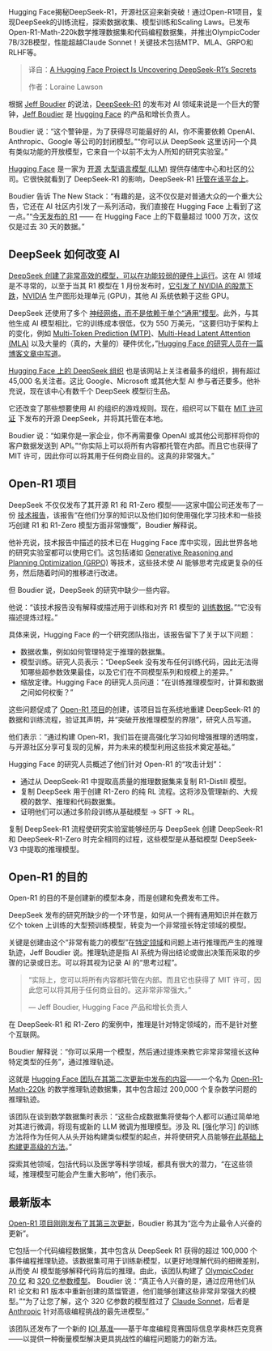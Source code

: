 
<!--
title: Hugging Face项目正在揭示DeepSeek-R1的秘密
cover: https://cdn.thenewstack.io/media/2025/03/609ba3c6-solen-feyissa-ipskq4kllkg-unsplashb.jpg
summary: Hugging Face揭秘DeepSeek-R1，开源社区迎来新突破！通过Open-R1项目，复现DeepSeek的训练流程，探索数据收集、模型训练和Scaling Laws。已发布Open-R1-Math-220k数学推理数据集和代码编程数据集，并推出OlympicCoder 7B/32B模型，性能超越Claude Sonnet！关键技术包括MTP、MLA、GRPO和RLHF等。
-->

Hugging Face揭秘DeepSeek-R1，开源社区迎来新突破！通过Open-R1项目，复现DeepSeek的训练流程，探索数据收集、模型训练和Scaling Laws。已发布Open-R1-Math-220k数学推理数据集和代码编程数据集，并推出OlympicCoder 7B/32B模型，性能超越Claude Sonnet！关键技术包括MTP、MLA、GRPO和RLHF等。

> 译自：[A Hugging Face Project Is Uncovering DeepSeek-R1’s Secrets](https://thenewstack.io/a-hugging-face-project-is-uncovering-deepseek-r1s-secrets/)
> 
> 作者：Loraine Lawson

根据 [Jeff Boudier](https://www.linkedin.com/in/jeffboudier/) 的说法，[DeepSeek-R1](https://www.deepseek.com/) 的发布对 AI 领域来说是一个巨大的警钟，[Jeff Boudier](https://www.linkedin.com/in/jeffboudier/) 是 [Hugging Face](https://huggingface.co/) 的产品和增长负责人。

Boudier 说：“这个警钟是，为了获得尽可能最好的 AI，你不需要依赖 OpenAI、Anthropic、Google 等公司的封闭模型。”“你可以从 DeepSeek 这里访问一个具有类似功能的开放模型，它来自一个以前不太为人所知的研究实验室。”

[Hugging Face](https://thenewstack.io/how-hugging-face-positions-itself-in-the-open-llm-stack/) 是一家为 [开源](https://thenewstack.io/making-good-on-the-promise-of-open-source-ai/) [大型语言模型 (LLM)](https://thenewstack.io/what-is-an-llm-token-beginner-friendly-guide-for-developers/) 提供存储库中心和社区的公司。它很快就看到了 DeepSeek-R1 的影响，DeepSeek-R1 [托管在该平台上](https://huggingface.co/deepseek-ai/DeepSeek-R1)。

Boudier 告诉 The New Stack：“有趣的是，这不仅仅是对普通大众的一个重大公告，它还在 AI 社区内引发了一系列活动，我们直接在 Hugging Face 上看到了这一点。”“[今天发布的 R1](https://huggingface.co/deepseek-ai/DeepSeek-R1) —— 在 Hugging Face 上的下载量超过 1000 万次，这仅仅是过去 30 天的数据。”

## DeepSeek 如何改变 AI

[DeepSeek 创建了非常高效的模型，可以在功能较弱的硬件上运行](https://thenewstack.io/how-to-run-deepseek-models-locally-on-a-windows-copilot-pc/)。这在 AI 领域是不寻常的，以至于当其 R1 模型在 1 月份发布时，[它引发了 NVIDIA 的股票下跌](https://finance.yahoo.com/news/nvidia-stock-plummets-loses-record-589-billion-as-deepseek-prompts-questions-over-ai-spending-135105824.html)，[NVIDIA](https://thenewstack.io/after-deepseek-nvidia-puts-its-focus-on-inference-at-gtc/) 生产图形处理单元 (GPU)，其他 AI 系统依赖于这些 GPU。

DeepSeek 还使用了多个 [神经网络，而不是依赖于单个“通用”模型](https://thenewstack.io/who-needs-neural-networks-the-generative-prowess-of-state-transition-models/)。此外，与其他生成 AI 模型相比，它的训练成本很低，仅为 550 万美元，“这要归功于架构上的变化，例如 [Multi-Token Prediction (MTP)](https://arxiv.org/abs/2502.09419)、[Multi-Head Latent Attention (MLA)](https://arxiv.org/abs/2502.07864) 以及大量的（真的，大量的）硬件优化，”[Hugging Face 的研究人员在一篇博客文章中写道](https://huggingface.co/blog/open-r1)。

[Hugging Face 上的 DeepSeek 组织](https://huggingface.co/deepseek-ai) 也是该网站上关注者最多的组织，拥有超过 45,000 名关注者。这比 Google、Microsoft 或其他大型 AI 参与者还要多。他补充说，现在该中心有数千个 DeepSeek 模型衍生品。

它还改变了那些想要使用 AI 的组织的游戏规则。现在，组织可以下载在 [MIT 许可证](https://opensource.org/license/mit) 下发布的开源 DeepSeek，并将其托管在本地。

Boudier 说：“如果你是一家企业，你不再需要像 OpenAI 或其他公司那样将你的客户数据发送到 API。”“你实际上可以将所有内容都托管在内部。而且它也获得了 MIT 许可，因此你可以将其用于任何商业目的。这真的非常强大。”

## Open-R1 项目

DeepSeek 不仅仅发布了其开源 R1 和 R1-Zero 模型——这家中国公司还发布了一份 [技术报告](https://github.com/deepseek-ai/DeepSeek-R1/blob/main/DeepSeek_R1.pdf)，该报告“在他们分享的知识以及他们如何使用强化学习技术和一些技巧创建 R1 和 R1-Zero 模型方面非常慷慨”，Boudier 解释说。

他补充说，技术报告中描述的技术已在 Hugging Face 库中实现，因此世界各地的研究实验室都可以使用它们。这包括诸如 [Generative Reasoning and Planning Optimization (GRPO)](https://thenewstack.io/deep-dive-into-deepseek-r1-how-it-works-and-what-it-can-do/) 等技术，这些技术使 AI 能够思考完成更复杂的任务，然后随着时间的推移进行改进。

但 Boudier 说，DeepSeek 的研究中缺少一些内容。

他说：“该技术报告没有解释或描述用于训练和对齐 R1 模型的 [训练数据](https://thenewstack.io/dealing-with-distributed-data-when-training-ai-models/)。”“它没有描述提炼过程。”

具体来说，Hugging Face 的一个研究团队指出，该报告留下了关于以下问题：
- 数据收集，例如如何管理特定于推理的数据集。
- 模型训练。研究人员表示：“DeepSeek 没有发布任何训练代码，因此无法得知哪些超参数效果最佳，以及它们在不同模型系列和规模上的差异。”
- 缩放定律。Hugging Face 的研究人员问道：“在训练推理模型时，计算和数据之间如何权衡？”

这些问题促成了 [Open-R1 项目](https://huggingface.co/open-r1)的创建，该项目旨在系统地重建 DeepSeek-R1 的数据和训练流程，验证其声明，并“突破开放推理模型的界限”，研究人员写道。

他们表示：“通过构建 Open-R1，我们旨在提高强化学习如何增强推理的透明度，与开源社区分享可复现的见解，并为未来的模型利用这些技术奠定基础。”

Hugging Face 的研究人员概述了他们针对 Open-R1 的“攻击计划”：

- 通过从 DeepSeek-R1 中提取高质量的推理数据集来复制 R1-Distill 模型。
- 复制 DeepSeek 用于创建 R1-Zero 的纯 RL 流程。这将涉及管理新的、大规模的数学、推理和代码数据集。
- 证明他们可以通过多阶段训练从基础模型 → SFT → RL。

复制 DeepSeek-R1 流程使研究实验室能够经历与 DeepSeek 创建 DeepSeek-R1 和 DeepSeek-R1-Zero 时完全相同的过程，这些模型是从基础模型 DeepSeek-V3 中提取的推理模型。

## Open-R1 的目的

Open-R1 的目的不是创建新的模型本身，而是创建和免费发布工件。

DeepSeek 发布的研究所缺少的一个环节是，如何从一个拥有通用知识并在数万亿个 token 上训练的大型预训练模型，转变为一个非常擅长特定领域的模型。

关键是创建由这个“非常有能力的模型”在[特定领域](https://thenewstack.io/domain-specific-ai-aiseras-answer-to-enterprise-needs/)和问题上进行推理而产生的推理轨迹，Jeff Boudier 说。推理轨迹是指 AI 系统为得出结论或做出决策而采取的步骤的记录或日志。可以将其视为记录 AI 的“思考过程”。

> “实际上，您可以将所有内容都托管在内部。而且它也获得了 MIT 许可，因此您可以将其用于任何商业目的。这非常非常强大。”
>
> — Jeff Boudier, Hugging Face 产品和增长负责人

在 DeepSeek-R1 和 R1-Zero 的案例中，推理是针对特定领域的，而不是针对整个互联网。

Boudier 解释说：“你可以采用一个模型，然后通过提炼来教它非常非常擅长这种特定类型的任务”，通过推理轨迹。

这就是 [Hugging Face 团队在其第二次更新中发布的内容](https://huggingface.co/blog/open-r1/update-2)——一个名为 [Open-R1-Math-220k](https://huggingface.co/datasets/open-r1/OpenR1-Math-220k) 的数学推理轨迹数据集，其中包含超过 200,000 个复杂数学问题的推理轨迹。

该团队在谈到数学数据集时表示：“这些合成数据集将使每个人都可以通过简单地对其进行微调，将现有或新的 LLM 微调为推理模型。涉及 RL [强化学习] 的训练方法将作为任何人从头开始构建类似模型的起点，并将使研究人员能够[在此基础上构建更高级的方法](https://thenewstack.io/agentic-ai-tools-for-building-and-managing-agentic-systems/)。”

探索其他领域，包括代码以及医学等科学领域，都具有很大的潜力，“在这些领域，推理模型可能会产生重大影响”，他们表示。

## 最新版本

[Open-R1 项目刚刚发布了其第三次更新](https://huggingface.co/blog/open-r1/update-3)，Boudier 称其为“迄今为止最令人兴奋的更新”。

它包括一个代码编程数据集，其中包含从 DeepSeek R1 获得的超过 100,000 个事件编程推理轨迹。该数据集可用于训练新模型，以更好地理解代码的细微差别，从而使 AI 模型能够解释代码背后的推理。由此，该团队构建了 [OlympicCoder 70 亿](https://huggingface.co/open-r1/OlympicCoder-7B) 和 [320 亿参数模型](https://huggingface.co/open-r1/OlympicCoder-32B)。
Boudier 说：“真正令人兴奋的是，通过应用他们从 R1 论文和 R1 版本中重新创建的蒸馏管道，他们能够创建这些非常非常强大的模型。”“为了让您了解，这个 320 亿参数的模型胜过了 [Claude Sonnet](https://thenewstack.io/making-the-fediverse-more-accessible-with-claude-3-7-sonnet/)，后者是 [Anthropic](https://thenewstack.io/model-context-protocol-bridges-llms-to-the-apps-they-need/) 针对高级编程挑战的最先进模型。”

该团队还发布了一个新的 [IOI 基准](https://github.com/huggingface/ioi)——基于年度编程竞赛国际信息学奥林匹克竞赛——以提供一种衡量模型解决更具挑战性的编程问题能力的新方法。